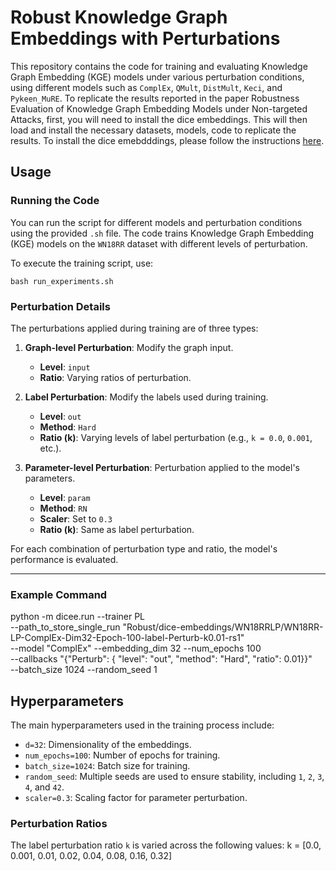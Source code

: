 # Robust Knowledge Graph Embeddings with Perturbations

This repository contains the code for training and evaluating Knowledge Graph Embedding (KGE) models under various perturbation conditions, using different models such as `ComplEx`, `QMult`, `DistMult`, `Keci`, and `Pykeen_MuRE`. To replicate the results reported in the paper Robustness Evaluation of Knowledge Graph Embedding Models under Non-targeted Attacks, first, you will need to install the dice embeddings. This will then load and install the necessary datasets, models, code to replicate the results. To install the dice emebdddings, please follow the instructions [here](https://github.com/arnabsharma91/Robustness_evaluation_KGE_non-target_attack/tree/master/RobustKGE).

## Usage

### Running the Code

You can run the script for different models and perturbation conditions using the provided `.sh` file. The code trains Knowledge Graph Embedding (KGE) models on the `WN18RR` dataset with different levels of perturbation.

To execute the training script, use:

```bash run_experiments.sh```

### Perturbation Details

The perturbations applied during training are of three types:

1. **Graph-level Perturbation**: Modify the graph input.
   - **Level**: `input`
   - **Ratio**: Varying ratios of perturbation.
   
2. **Label Perturbation**: Modify the labels used during training.
   - **Level**: `out`
   - **Method**: `Hard`
   - **Ratio (k)**: Varying levels of label perturbation (e.g., `k = 0.0`, `0.001`, etc.).

3. **Parameter-level Perturbation**: Perturbation applied to the model's parameters.
   - **Level**: `param`
   - **Method**: `RN`
   - **Scaler**: Set to `0.3`
   - **Ratio (k)**: Same as label perturbation.

For each combination of perturbation type and ratio, the model's performance is evaluated.

---
### Example Command

python -m dicee.run --trainer PL \
    --path_to_store_single_run "Robust/dice-embeddings/WN18RRLP/WN18RR-LP-ComplEx-Dim32-Epoch-100-label-Perturb-k0.01-rs1" \
    --model "ComplEx" --embedding_dim 32 --num_epochs 100 \
    --callbacks "{\"Perturb\": { \"level\": \"out\", \"method\": \"Hard\", \"ratio\": 0.01}}" \
    --batch_size 1024 --random_seed 1


## Hyperparameters

The main hyperparameters used in the training process include:

- `d=32`: Dimensionality of the embeddings.
- `num_epochs=100`: Number of epochs for training.
- `batch_size=1024`: Batch size for training.
- `random_seed`: Multiple seeds are used to ensure stability, including `1`, `2`, `3`, `4`, and `42`.
- `scaler=0.3`: Scaling factor for parameter perturbation.

### Perturbation Ratios
The label perturbation ratio `k` is varied across the following values:
k = [0.0, 0.001, 0.01, 0.02, 0.04, 0.08, 0.16, 0.32]

